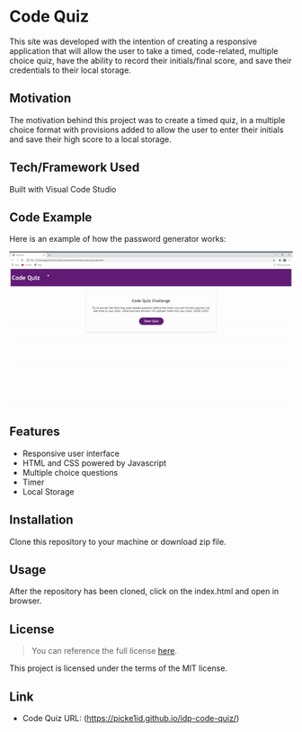 # Code Quiz
This site was developed with the intention of creating a responsive application that will allow the user to take a timed, code-related, multiple choice quiz, have the ability to record their initials/final score, and save their credentials to their local storage. 
## Motivation
The motivation behind this project was to create a timed quiz, in a multiple choice format with provisions added to allow the user to enter their initials and save their high score to a local storage. 
## Tech/Framework Used
Built with Visual Code Studio
## Code Example
Here is an example of how the password generator works:

![Code Quiz Demo](CodeQuizDemo.gif)

## Features
* Responsive user interface
* HTML and CSS powered by Javascript
* Multiple choice questions
* Timer
* Local Storage

## Installation
Clone this repository to your machine or download zip file.

## Usage
After the repository has been cloned, click on the index.html and open in browser. 
## License 
> You can reference the full license [here](https://github.com/Picke1id/idp-code-quiz/blob/main/LICENSE).

This project is licensed under the terms of the MIT license.

## Link
* Code Quiz URL: (https://picke1id.github.io/idp-code-quiz/)

